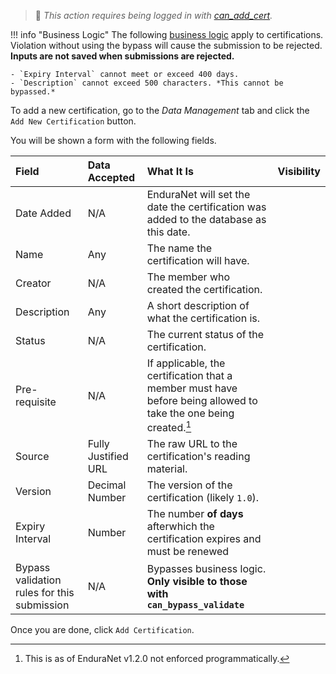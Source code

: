 > 🔑 *This action requires being logged in with [can_add_cert](../guides/permissions.md#basic-permissions).*

!!! info "Business Logic"
    The following [business logic](../guides/business-logic.md) apply to certifications. Violation without using the bypass will cause the submission to be rejected. **Inputs are not saved when submissions are rejected.**
    
    - `Expiry Interval` cannot meet or exceed 400 days.
    - `Description` cannot exceed 500 characters. *This cannot be bypassed.*

To add a new certification, go to the *Data Management* tab and click the `Add New Certification` button.

You will be shown a form with the following fields.

| Field | Data Accepted | What It Is | Visibility |
| :--------- | :----------- | :----------- | :----------- |
| Date Added | N/A | EnduraNet will set the date the certification was added to the database as this date.  |
| Name | Any | The name the certification will have. |
| Creator | N/A | The member who created the certification. |
| Description | Any | A short description of what the certification is. |
| Status | N/A | The current status of the certification. |
| Pre-requisite | N/A | If applicable, the certification that a member must have before being allowed to take the one being created.[^1] |
| Source | Fully Justified URL | The raw URL to the certification's reading material. |
| Version | Decimal Number | The version of the certification (likely `1.0`). |
| Expiry Interval | Number | The number **of days** afterwhich the certification expires and must be renewed |
| Bypass validation rules for this submission | N/A | Bypasses business logic. **Only visible to those with `can_bypass_validate`** |

Once you are done, click `Add Certification`. 

[^1]: This is as of EnduraNet v1.2.0 not enforced programmatically.